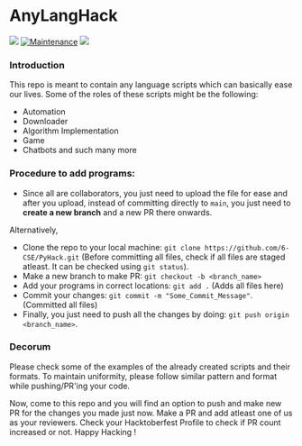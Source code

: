 # AnyLangHack
<img src="https://cdn.rawgit.com/sindresorhus/awesome/d7305f38d29fed78fa85652e3a63e154dd8e8829/media/badge.svg"> [![Maintenance](https://img.shields.io/badge/Maintained%3F-yes-green.svg)]() <img src="https://img.shields.io/github/license/payloadbox/xss-payload-list">

### Introduction

This repo is meant to contain </b>any language</b> scripts which can basically ease our lives. Some of the roles of these scripts might be the following:
* Automation
* Downloader
* Algorithm Implementation
* Game
* Chatbots and such many more

### Procedure to add programs:

- Since all are collaborators, you just need to upload the file for ease and after you upload, instead of committing directly to `main`, you just need to <b>create a new branch</b> and a new PR there onwards.

Alternatively,

- Clone the repo to your local machine: `git clone https://github.com/6-CSE/PyHack.git`
(Before committing all files, check if all files are staged atleast. It can be checked using `git status`).
- Make a new branch to make PR: `git checkout -b <branch_name>`
- Add your programs in correct locations: `git add .` (Adds all files here)
- Commit your changes: `git commit -m "Some_Commit_Message"`. (Committed all files)
- Finally, you just need to push all the changes by doing: `git push origin <branch_name>`. 

### Decorum

Please check some of the examples of the already created scripts and their formats. To maintain uniformity, please follow similar pattern and format while pushing/PR'ing your code.

Now, come to this repo and you will find an option to push and make new PR for the changes you made just now. Make a PR and add atleast one of us as your reviewers.
Check your Hacktoberfest Profile to check if PR count increased or not. Happy Hacking !


